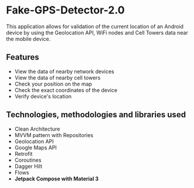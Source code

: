 # Fake-GPS-Detector-2.0

This application allows for validation of the current location of an Android device by using the Geolocation API, WiFi nodes and Cell Towers data near the mobile device.

## Features
- View the data of nearby network devices
- View the data of nearby cell towers
- Check your position on the map
- Check the exact coordinates of the device
- Verify device's location

## Technologies, methodologies and libraries used
- Clean Architecture
- MVVM pattern with Repositories
- Geolocation API
- Google Maps API
- Retrofit
- Coroutines
- Dagger Hilt
- Flows
- **Jetpack Compose with Material 3**
